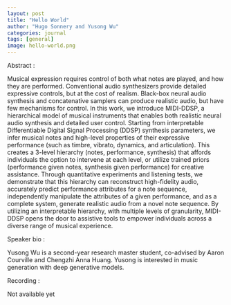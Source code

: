 ```yaml
---
layout: post
title: "Hello World"
author: "Hugo Sonnery and Yusong Wu"
categories: journal
tags: [general]
image: hello-world.png
---
```


Abstract : 

Musical expression requires control of both what notes are played, and how they are performed. Conventional audio synthesizers provide detailed expressive controls, but at the cost of realism. Black-box neural audio synthesis and concatenative samplers can produce realistic audio, but have few mechanisms for control. In this work, we introduce MIDI-DDSP, a hierarchical model of musical instruments that enables both realistic neural audio synthesis and detailed user control. Starting from interpretable Differentiable Digital Signal Processing (DDSP) synthesis parameters, we infer musical notes and high-level properties of their expressive performance (such as timbre, vibrato, dynamics, and articulation). This creates a 3-level hierarchy (notes, performance, synthesis) that affords individuals the option to intervene at each level, or utilize trained priors (performance given notes, synthesis given performance) for creative assistance. Through quantitative experiments and listening tests, we demonstrate that this hierarchy can reconstruct high-fidelity audio, accurately predict performance attributes for a note sequence, independently manipulate the attributes of a given performance, and as a complete system, generate realistic audio from a novel note sequence. By utilizing an interpretable hierarchy, with multiple levels of granularity, MIDI-DDSP opens the door to assistive tools to empower individuals across a diverse range of musical experience.

Speaker bio : 

Yusong Wu is a second-year research master student, co-advised by Aaron Courville and Chengzhi Anna Huang. Yusong is interested in music generation with deep generative models.

Recording :

Not available yet